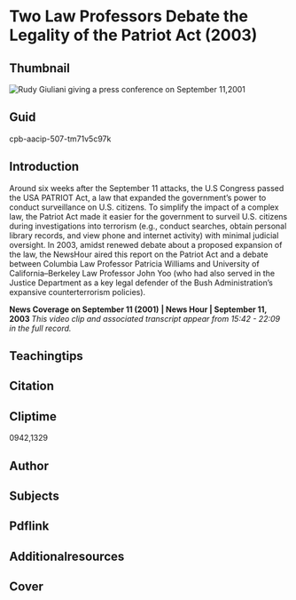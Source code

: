 # Two Law Professors Debate the Legality of the Patriot Act (2003)

## Thumbnail

![Rudy Giuliani giving a press conference on September 11,2001](https://s3.amazonaws.com/americanarchive.org/primary_source_sets/1_Feminism.jpg "Rudy Giuliani giving a press conference on September 11,2001")


## Guid
cpb-aacip-507-tm71v5c97k

## Introduction

Around six weeks after the September 11 attacks, the U.S Congress passed the USA PATRIOT Act, a law that expanded the government’s power to conduct surveillance on U.S. citizens.  To simplify the impact of a complex law, the Patriot Act made it easier for the government to surveil U.S. citizens during investigations into terrorism (e.g., conduct searches, obtain personal library records, and view phone and internet activity) with minimal judicial oversight. In 2003, amidst renewed debate about a proposed expansion of the law, the NewsHour aired this report on the Patriot Act and a debate between Columbia Law Professor Patricia Williams and University of California–Berkeley Law Professor John Yoo (who had also served in the Justice Department as a key legal defender of the Bush Administration’s expansive counterterrorism policies). 

<b>News Coverage on September 11 (2001)</b>
<b>| News Hour | September 11, 2003 </b>
<i>This video clip and associated transcript appear from 15:42 - 22:09 in the full record.</i>

## Teachingtips

## Citation

## Cliptime

0942,1329

## Author
## Subjects
## Pdflink
## Additionalresources
## Cover
